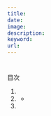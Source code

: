```yaml
---
title:
date:
image:
description:
keyword:
url:
---
```


#

<div>
   <p>目次</p>
   <ol>
      <li>
         <a href="#1"></a>
      </li>
      <li>
         <a href="#"></a>
         <ul>
            <li>
              <a href="#"></a>
            </li>
         </ul>
      </li>
      <li>
        <a href="#"></a>
      </li>
   </ol>
</div>

<h2 id="1"></h2>
